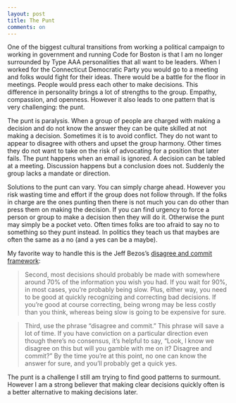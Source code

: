 ```yaml
---
layout: post
title: The Punt
comments: on
---
```

One of the biggest cultural transitions from working a political campaign to working in government and running Code for Boston is that I am no longer surrounded by Type AAA personalities that all want to be leaders. When I worked for the Connecticut Democratic Party you would go to a meeting and folks would fight for their ideas. There would be a battle for the floor in meetings. People would press each other to make decisions. This difference in personality brings a lot of strengths to the group. Empathy, compassion, and openness. However it also leads to one pattern that is very challenging: the punt.

The punt is paralysis. When a group of people are charged with making a decision and do not know the answer they can be quite skilled at not making a decision. Sometimes it is to avoid conflict. They do not want to appear to disagree with others and upset the group harmony. Other times they do not want to take on the risk of advocating for a position that later fails. The punt happens when an email is ignored. A decision can be tabled at a meeting. Discussion happens but a conclusion does not. Suddenly the group lacks a mandate or direction.

Solutions to the punt can vary. You can simply charge ahead. However you risk wasting time and effort if the group does not follow through. If the folks in charge are the ones punting then there is not much you can do other than press them on making the decision. If you can find urgency to force a person or group to make a decision then they will do it. Otherwise the punt may simply be a pocket veto. Often times folks are too afraid to say no to something so they punt instead. In politics they teach us that maybes are often the same as a no (and a yes can be a maybe).

My favorite way to handle this is the Jeff Bezos’s [disagree and commit framework](http://phx.corporate-ir.net/External.File?item=UGFyZW50SUQ9NjY2MjA0fENoaWxkSUQ9Mzc0MDUxfFR5cGU9MQ==&t=1):

>Second, most decisions should probably be made with somewhere around 70% of the information you wish you had. If you wait for 90%, in most cases, you’re probably being slow. Plus, either way, you need to be good at quickly recognizing and correcting bad decisions. If you’re good at course correcting, being wrong may be less costly than you think, whereas being slow is going to be expensive for sure.

>Third, use the phrase “disagree and commit.” This phrase will save a lot of time. If you have conviction on a particular direction even though there’s no consensus, it’s helpful to say, “Look, I know we disagree on this but will you gamble with me on it? Disagree and commit?” By the time you’re at this point, no one can know the answer for sure, and you’ll probably get a quick yes.

The punt is a challenge I still am trying to find good patterns to surmount. However I am a strong believer that making clear decisions quickly often is a better alternative to making decisions later.